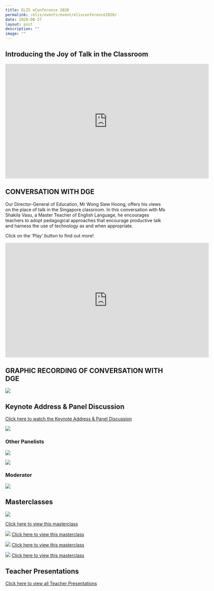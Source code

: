 ```yaml
---
title: ELIS eConference 2020
permalink: /elis/events/event/elisconference2020/
date: 2020-08-27
layout: post
description: ""
image: ""
---
```

## Introducing the Joy of Talk in the Classroom

<iframe src="https://player.vimeo.com/video/440498401" width="640" height="360" frameborder="0" allow="autoplay; margin-left: 1000px; fullscreen; picture-in-picture" allowfullscreen=""></iframe>

## CONVERSATION WITH DGE

Our Director-General of Education, Mr Wong Siew Hoong, offers his views on the place of talk in the Singapore classroom. In this conversation with Ms Shakila Vasu, a Master Teacher of English Language, he encourages teachers to adopt pedagogical approaches that encourage productive talk and harness the use of technology as and when appropriate.  
  
Click on the 'Play' button to find out more!

<iframe src="https://player.vimeo.com/video/451931049" width="640" height="360" frameborder="0" allow="autoplay; margin-left: 1000px; fullscreen; picture-in-picture" allowfullscreen=""></iframe>


## GRAPHIC RECORDING OF CONVERSATION WITH DGE

![](/images/conversationwithdge.png)

## Keynote Address &amp; Panel Discussion

[Click here to watch the Keynote Address &amp; Panel Discussion](/elis/elisconference2020-keynote-address-panel-discussion-videos)

![](/images/keynote1.png)
### Other Panelists
![](/images/keynote2.png)

![](/images/keynote3.png)
### Moderator
![](/images/keynote4.png)


## Masterclasses

![](/images/masterclass.png)

[Click here to view this masterclass](/elis/masterclasses/diagnosing-students-learning-needs/)

![](/images/masterclass2.png)
[Click here to view this masterclass](/elis/masterclasses/teaching-strategies-subject-content-knowledge/)

![](/images/masterclass3.png)
[Click here to view this masterclass](/elis/masterclasses/developing-a-nose-for-quality/)


![](/images/masterclass4.jpg)
[Click here to view this masterclass](/elis/masterclasses/the-commentary-project-an-apprenticeship-in-talking-and-writing-about-reading)

## Teacher Presentations
[Click here to view all Teacher Presentations](/elis-e-conference-2020/teacher-presentations/)